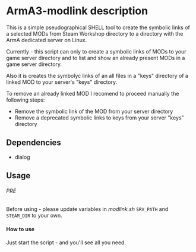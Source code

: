 # ArmA3-modlink description
This is a simple pseudographical SHELL tool to create the symbolic links of a selected MODs from Steam Workshop directory to a directory with the ArmA dedicated server on Linux.

Currently - this script can only to create a symbolic links of MODs to your game server directory and to list and show an already present MODs in a game server directory.

Also it is creates the symbolyc links of an all files in a "keys" directory of a linked MOD to your server's "keys" directory.

To remove an already linked MOD I recomend to proceed manually the following steps:
- Remove the symbolic link of the MOD from your server directory
- Remove a deprecated symbolic links to keys from your server "keys" directory

## Dependencies

* dialog

## Usage
###### PRE
Before using - please update variables in *modlink.sh* ``SRV_PATH`` and 
``STEAM_DIR`` to your own.
#### How to use
Just start the script - and you'll see all you need.
